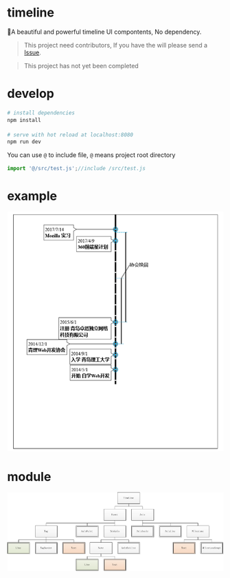 # timeline

:deciduous_tree:A beautiful and powerful timeline UI compontents, No dependency.

> This project need contributors, If you have the will please send a [Issue](https://github.com/pea3nut/timeline/issues/new).

> This project has not yet been completed

# develop

```bash
# install dependencies
npm install

# serve with hot reload at localhost:8080
npm run dev
```

You can use `@` to include file, `@` means project root directory

```js
import '@/src/test.js';//include /src/test.js
```

# example

![](/.github/level-3-result.png)

# module

![](/.github/modular-structure.png)

